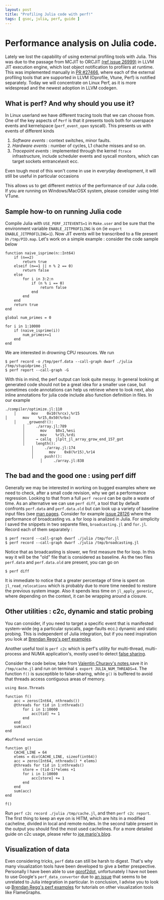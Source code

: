 ```yaml
---
layout: post
title: "Profiling Julia code with perf!"
tags: [ gsoc, julia, perf, guide ]
---
```


# Performance analysis on Julia code.

Lately we lost the capability of using external profiling tools with Julia. This was due to the passage from MCJIT to ORCJIT [(ref issue 26999)](https://github.com/JuliaLang/julia/issues/26999)
in LLVM JIT execution engine, which lost object notification to profilers at runtime. This was implemented manually in [PR #27466](https://github.com/JuliaLang/julia/pull/27466), where each of
the external profiling tools that are supported in LLVM (Oprofile, Vtune, Perf) is notified separately. Today we will concentrate on Linux Perf, as it is more widespread and the newest adoption in LLVM codegen.

## What is perf? And why should you use it?
In Linux userland we have different tracing tools that we can choose from. One of the key aspects of `Perf` is that it presents tools both for userspace events and kernelspace (`perf_event_open` syscall).
This presents us with events of different kinds

1) *Software events* : context switches, minor faults.
2) *Hardware events* : number of cycles, L1 chache misses and so on.
3) *Tracepoint events* : implemented through the kernel `ftrace` infrastructure, include scheduler events and syscall monitors, which can target sockets entrance\exit ecc.

Even tough most of this won't come in use in everyday development, it will still be useful in particular occasions

This allows us to get different metrics of the performance of our Julia code. If you are running on Windows/MacOSX system, please consider using Intel VTune.

## Sample how-to on running Julia code

Compile Julia with `USE_PERF_JITEVENTS=1` in `Make.user` and be sure that the environment variable `ENABLE_JITPROFILING` is on (ie `export ENABLE_JITPROFILING=1`).
Now JIT events will be transcribed to a file present in `/tmp/PID.map`. Let's work on a simple example : consider the code sample below

```
function naive_isprime(n::Int64)
    if (n==2)
        return true
    elseif (n==1 || n % 2 == 0)
        return false
    else
        for i in 3:2:n
            if (n % i == 0)
                return false
            end
        end
    end
    return true
end

global num_primes = 0

for i in 1:10000
    if (naive_isprime(i))
        num_primes+=1
    end
end
```
We are interested in drowning CPU resources. We run
```
$ perf record -o /tmp/perf.data --call-graph dwarf ./julia /tmp/stupidprime.jl
$ perf report --call-graph -G
```
With this in mind, the perf output can look quite messy. In general looking at generated code should not be a great idea for a smaller use case, but sometimes code annotations can help us
retrieve where to look next, also inline annotations for julia code include also function definition in files. In our example

```
./compiler/optimize.jl:110
    │       mov    0x10(%rcx),%r15
│       mov    %r15,0x50(%rbx)
    │     _growend!():
        │     ./array.jl:789
        │       mov    $0x1,%esi
        │       mov    %r15,%rdi
        │     → callq  jlplt_jl_array_grow_end_157_got
        │     length():
            │     ./array.jl:174
            │       mov    0x8(%r15),%r14
            │     push!():
                │     ./array.jl:838
```
## The bad and the good one : using perf diff

Generally we may be interested in working on bugged examples where we need to check, after a small code revision, why we get a performance regression.
Looking to that from a full `perf record` can be quite a waste of time.
As an alternative we can use `perf diff`, a tool that by default confronts `perf.data` and `perf.data.old` but can look up a variety of baseline input files (see [man pages](https://linux.die.net/man/1/perf-diff).
Consider for example [issue 28126](https://github.com/JuliaLang/julia/issues/28126) where the performance of broadcasting vs. a for loop is analized in Julia.
For simplicity I saved the snippets in two separete files, `broadcasting.jl` and `for.jl`. Record each of them separately :
```
$ perf record --call-graph dwarf ./julia /tmp/for.jl
$ perf record --call-graph dwarf ./julia /tmp/broadcasting.jl
```
Notice that as broadcasting is slower, we first measure the for loop. In this way it will be the "old" file that is considered as baseline.
As the two files `perf.data` and `perf.data.old` are present, you can go on
```
$ perf diff
```
It is immediate to notice that a greater percentage of time is spent on `jl_read_relocations` which is probably due to more time needed to restore the previous system image.
Also it spends less time on `jl_apply_generic`, where depending on the context, it can be wrapping around a closure.

## Other utilities : c2c, dynamic and static probing

You can consider, if you need to target a specific event that is manifested system-wide (eg a particular syscalls, page-faults ecc.) dynamic and static probing. This is independent of Julia integration,
but if you need inspiration you look at [Brendan Regg's perf examples](www.brendangregg.com/perf.html).

Another useful tool is `perf c2c` which is perf's utility for multi-thread, multi-process and NUMA application's, mostly used to detect [false sharing](https://software.intel.com/en-us/articles/avoiding-and-identifying-false-sharing-among-threads).

Consider the code below, take from [Valentin Churavy's notes](http://slides.com/valentinchuravy/julia-parallelism#/5/8),save it in `/tmp/cache.jl` and run on terminal `$ export JULIA_NUM_THREADS=4`.
The function `f()` is susceptible to false-sharing, while `g()` is buffered to avoid that threads access contiguous areas of memory.

```
using Base.Threads

function f()
    acc = zeros(Int64, nthreads())
    @threads for tid in 1:nthreads()
        for i in 1:10000
            acc[tid] += 1
        end
    end
    sum(acc)
end

#buffered version

function g()
    CACHE_LINE = 64
    elems = div(CACHE_LINE, sizeof(int64))
    acc = zeros(Int64, nthreads() * elems)
    @threads for tid in 1:nthreads()
        store = (tid-1)*elems +1
        for i in 1:10000
            acc[store] += 1
        end
    end
    sum(acc)
end

f()
```

Run `perf c2c record ./julia /tmp/cache.jl`, and then `perf c2c report`. The first thing to keep an eye on is HITM, which are hits in a modified cacheline, divided in local and remote nodes.
In the second table present in the output you should find the most used cachelines. For a more detailed guide on c2c usage, please refer to [joe mario's blog](https://joemario.github.io/blog/2016/09/01/c2c-blog/).

## Visualization of data
Even considering tricks, `perf` data can still be harsh to digest. That's why many visualization tools have been developed to give a better prespective.
Personally I have been able to use [gprof2dot](https://github.com/jrfonseca/gprof2dot), unfortunately I have not been to use Google's `perf_data_converter` due to [an issue](https://github.com/google/perf_data_converter/issues/40) that seems to be unrelated to Julia integration in particular.
In conclusion, I advise you to look up [Brendan Regg's perf examples](www.brendangregg.com/perf.html) for tutorials on other visualization tools like FlameGraphs.
